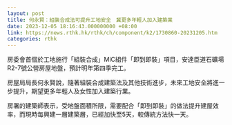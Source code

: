 ```yaml
---
layout: post
title: 何永賢：組裝合成法可提升工地安全　冀更多年輕人加入建築業
date: 2023-12-05 18:16:43.000000000 +08:00
link: https://news.rthk.hk/rthk/ch/component/k2/1730860-20231205.htm
categories: rthk
---
```


房委會首個於工地施行「組裝合成」MiC組件「即到即裝」項目，安達臣道石礦場R2-7號公營房屋地盤，預計明年第四季完工。

房屋局局長何永賢說，隨著組裝合成建築法及其他技術進步，未來工地安全將進一步提升，期望更多年輕人及女性加入建築行業。

房署的建築師表示，受地盤面積所限，需要配合「即到即裝」的做法提升建屋效率，而現時每興建一層建築層，已經加快至5天，較傳統方法快一天。
